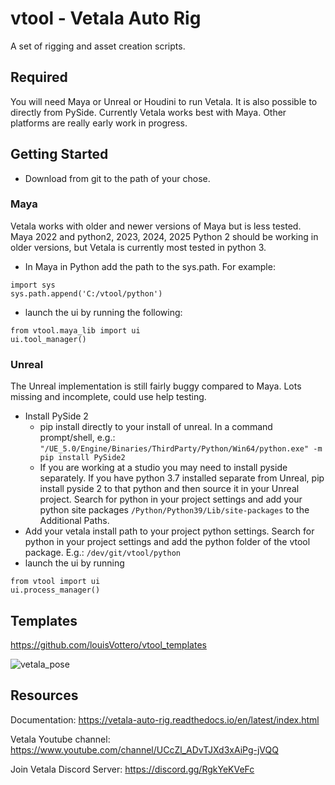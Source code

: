 # vtool - Vetala Auto Rig

A set of rigging and asset creation scripts.

## Required 
You will need Maya or Unreal or Houdini to run Vetala.  It is also possible to directly from PySide. 
Currently Vetala works best with Maya. Other platforms are really early work in progress.

## Getting Started

* Download from git to the path of your chose.

### Maya

Vetala works with older and newer versions of Maya but is less tested.
Maya 2022 and python2, 2023, 2024, 2025
Python 2 should be working in older versions, but Vetala is currently most tested in python 3.  

* In Maya in Python add the path to the sys.path. 
For example:
```
import sys
sys.path.append('C:/vtool/python')
```
* launch the ui by running the following:
```
from vtool.maya_lib import ui 
ui.tool_manager()
```

### Unreal
The Unreal implementation is still fairly buggy compared to Maya.  Lots missing and incomplete, could use help testing.

* Install PySide 2 
  * pip install directly to your install of unreal. In a command prompt/shell, e.g.: `"/UE_5.0/Engine/Binaries/ThirdParty/Python/Win64/python.exe" -m pip install PySide2`
  * If you are working at a studio you may need to install pyside separately. If you have python 3.7 installed separate from Unreal, pip install pyside 2 to that python and then source it in your Unreal project. Search for python in your project settings and add your python site packages `/Python/Python39/Lib/site-packages` to the Additional Paths.
* Add your vetala install path to your project python settings. Search for python in your project settings and add the python folder of the vtool package. E.g.: `/dev/git/vtool/python`
* launch the ui by running
```
from vtool import ui 
ui.process_manager()
```


## Templates

https://github.com/louisVottero/vtool_templates

![vetala_pose](https://user-images.githubusercontent.com/2879064/192540512-de055aa0-cdde-4d1d-ad0d-37d22a0e0d3c.png)

## Resources

Documentation: https://vetala-auto-rig.readthedocs.io/en/latest/index.html

Vetala Youtube channel: https://www.youtube.com/channel/UCcZl_ADvTJXd3xAiPg-jVQQ


Join Vetala Discord Server: https://discord.gg/RgkYeKVeFc


